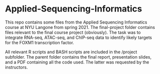 # Applied-Sequencing-Informatics

This repo contains some files from the Applied Sequencing Informatics course at NYU Langone from spring 2021. The final-project folder contains files 
relevant to the final course project (obviously). The task was to integrate RNA-seq, ATAC-seq, and ChIP-seq data to identify likely targets for the 
FOXM1 transcription factor.

All relevant R scripts and BASH scripts are included in the /project subfolder. The parent folder contains the final report, presentation slides, and a PDF containing all the code used. The latter was requested by the instructors. 
